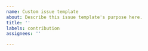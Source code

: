 ```yaml
---
name: Custom issue template
about: Describe this issue template's purpose here.
title: ''
labels: contribution
assignees: ''

---
```



